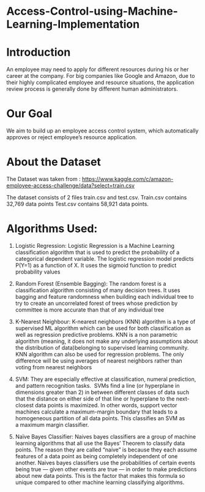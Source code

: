 # Access-Control-using-Machine-Learning-Implementation

# Introduction

An employee may need to apply for different resources during his or her career at the company. 
For big companies like Google and Amazon, due to their highly complicated employee and resource situations,
the application review process is generally done by different human administrators.

# Our Goal
We aim to build up an employee access control system, which automatically approves or reject employee’s resource application.

# About the Dataset
The Dataset was taken from : 
https://www.kaggle.com/c/amazon-employee-access-challenge/data?select=train.csv

The dataset consists of 2 files train.csv and test.csv. 
Train.csv contains 32,769 data points 
Test.csv contains 58,921 data points.

# Algorithms Used:
1. Logistic Regression:
Logistic Regression is a Machine Learning classification algorithm that is used to predict the probability of a categorical dependent variable. 
The logistic regression model predicts P(Y=1) as a function of X. It uses the sigmoid function to predict probability values

2.  Random Forest (Ensemble Bagging):
The random forest is a classification algorithm consisting of many decision trees. It uses bagging and feature randomness when building each individual 
tree to try to create an uncorrelated forest of trees whose prediction by committee is more accurate than that of any individual tree

3. K-Nearest Neighbour:
K-nearest neighbors (KNN) algorithm is a type of supervised ML algorithm which can be used for both classification as well as
regression predictive problems. KNN is a non parametric algorithm (meaning, it does not make any underlying assumptions about the 
distribution of data)belonging to supervised learning community. KNN algorithm can also be used for regression problems.
The only difference will be using averages of nearest neighbors rather than voting from nearest neighbors

4. SVM:
They are especially effective at classification, numeral prediction, and pattern recognition tasks. 
SVMs find a line (or hyperplane in dimensions greater than 2) in between different classes of data such that the distance on either side of
that line or hyperplane to the next-closest data points is maximized. In other words, support vector machines calculate a maximum-margin boundary that leads to
a homogeneous partition of all data points. This classifies an SVM as a maximum margin classifier.

5. Naïve Bayes Classifier:
Naives bayes classifiers are a group of machine learning algorithms that all use the Bayes’ Theorem to classify data points.
The reason they are called “naive” is because they each assume features of a data point as being completely independent of one another.
Naives bayes classifiers use the probabilities of certain events being true — given other events are true — in order to make predictions about new data points.
This is the factor that makes this formula so unique compared to other machine learning classifying algorithms.

 
 
 

